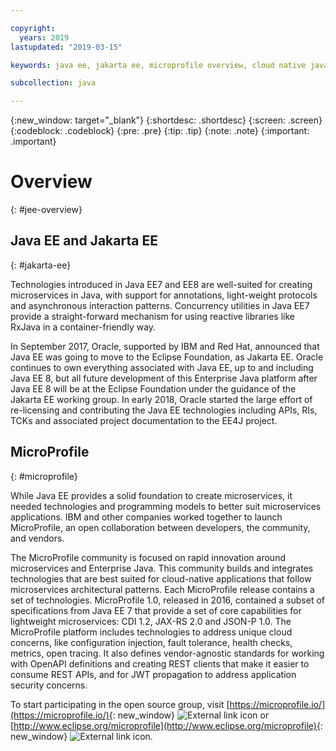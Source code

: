 ```yaml
---

copyright:
  years: 2019
lastupdated: "2019-03-15"

keywords: java ee, jakarta ee, microprofile overview, cloud native java, cloud native microprofile

subcollection: java

---
```


{:new_window: target="_blank"}
{:shortdesc: .shortdesc}
{:screen: .screen}
{:codeblock: .codeblock}
{:pre: .pre}
{:tip: .tip}
{:note: .note}
{:important: .important}

# Overview
{: #jee-overview}



## Java EE and Jakarta EE
{: #jakarta-ee}

Technologies introduced in Java EE7 and EE8 are well-suited for creating microservices in Java, with support for annotations, light-weight protocols and asynchronous interaction patterns. Concurrency utilities in Java EE7 provide a straight-forward mechanism for using reactive libraries like RxJava in a container-friendly way.

In September 2017, Oracle, supported by IBM and Red Hat, announced that Java EE was going to move to the Eclipse Foundation, as Jakarta EE. Oracle continues to own everything associated with Java EE, up to and including Java EE 8, but all future development of this Enterprise Java platform after Java EE 8 will be at the Eclipse Foundation under the guidance of the Jakarta EE working group. In early 2018, Oracle started the large effort of re-licensing and contributing the Java EE technologies including APIs, RIs, TCKs and associated project documentation to the EE4J project.

## MicroProfile
{: #microprofile}

While Java EE provides a solid foundation to create microservices, it needed technologies and programming models to better suit microservices applications. IBM and other companies worked together to launch MicroProfile, an open collaboration between developers, the community, and vendors.

The MicroProfile community is focused on rapid innovation around microservices and Enterprise Java. This community builds and integrates technologies that are best suited for cloud-native applications that follow microservices architectural patterns. Each MicroProfile release contains a set of technologies. MicroProfile 1.0, released in 2016, contained a subset of specifications from Java EE 7 that provide a set of core capabilities for lightweight microservices: CDI 1.2, JAX-RS 2.0 and JSON-P 1.0. The MicroProfile platform includes technologies to address unique cloud concerns, like configuration injection, fault tolerance, health checks, metrics, open tracing. It also defines vendor-agnostic standards for working with OpenAPI definitions and creating REST clients that make it easier to consume REST APIs, and for JWT propagation to address application security concerns.

To start participating in the open source group, visit [https://microprofile.io/](https://microprofile.io/){: new_window} ![External link icon](../icons/launch-glyph.svg "External link icon") or [http://www.eclipse.org/microprofile](http://www.eclipse.org/microprofile){: new_window} ![External link icon](../icons/launch-glyph.svg "External link icon").
